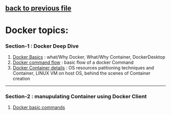 [back to previous file](../README.md)
---
# Docker topics:


### Section-1 : Docker Deep Dive

1. [Docker Basics](./section-1/docker-basics.md) : what/Why Docker, What/Why Container, DockerDesktop
2. [Docker command flow](./section-1/dockercommandflow.md) : basic flow of a docker Command
3. [Docker Container details](./section-1/container.md) : OS resources patitioning techniques and Container, LINUX VM on host OS, behind the scenes of Container creation 

--- 

### Section-2 : manupulating Container using Docker Client

1. [Docker basic commands](./section-2/basic-commands.md)